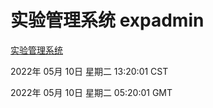 # 实验管理系统 expadmin
[实验管理系统](http://59.174.24.229:56808/expadmin-782313d2-e1b1-4ea7-932e-3a55e6a1a4d0/)

2022年 05月 10日 星期二 13:20:01 CST

2022年 05月 10日 星期二 05:20:01 GMT
